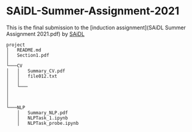 # SAiDL-Summer-Assignment-2021
This is the final submission to the [induction assignment](SAiDL Summer Assignment 2021.pdf) by [SAiDL](https://www.saidl.in/)
```
project
│   README.md
│   Section1.pdf
│
└───CV
│   │   Summary_CV.pdf
│   │   file012.txt
│   │
│   └───
│       
│       
│   
└───NLP
    │   Summary_NLP.pdf
    │   NLPTask_1.ipynb
    │   NLPTask_probe.ipynb
```
